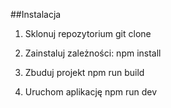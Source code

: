 ##Instalacja
1. Sklonuj repozytorium
git clone 

2. Zainstaluj zależności:
npm install

3. Zbuduj projekt
npm run build

4. Uruchom aplikację
npm run dev